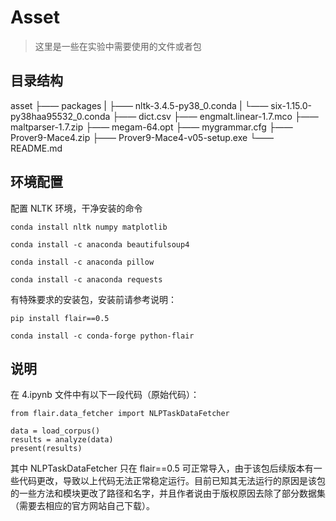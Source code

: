 # Asset

> 这里是一些在实验中需要使用的文件或者包

## 目录结构

asset
├—— packages
|    	├—— nltk-3.4.5-py38_0.conda
|    	└—— six-1.15.0-py38haa95532_0.conda
├—— dict.csv
├—— engmalt.linear-1.7.mco
├—— maltparser-1.7.zip
├—— megam-64.opt
├—— mygrammar.cfg
├—— Prover9-Mace4.zip
├—— Prover9-Mace4-v05-setup.exe
└—— README.md





## 环境配置

配置 NLTK 环境，干净安装的命令

```
conda install nltk numpy matplotlib

conda install -c anaconda beautifulsoup4

conda install -c anaconda pillow

conda install -c anaconda requests
```



有特殊要求的安装包，安装前请参考说明：

```
pip install flair==0.5

conda install -c conda-forge python-flair
```



## 说明

在 4.ipynb 文件中有以下一段代码（原始代码）：

```
from flair.data_fetcher import NLPTaskDataFetcher

data = load_corpus()
results = analyze(data)
present(results)
```

其中 NLPTaskDataFetcher 只在 flair==0.5 可正常导入，由于该包后续版本有一些代码更改，导致以上代码无法正常稳定运行。目前已知其无法运行的原因是该包的一些方法和模块更改了路径和名字，并且作者说由于版权原因去除了部分数据集（需要去相应的官方网站自己下载）。
